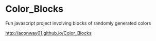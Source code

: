 # Color_Blocks
Fun javascript project involving blocks of randomly generated colors

http://aconway01.github.io/Color_Blocks
